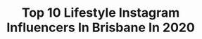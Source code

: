 ---
title: Top 10 Lifestyle Instagram Influencers In Brisbane In 2020
description: >-
  Find top lifestyle Instagram influencers in Brisbane in 2020. Most popular hashtags: #staysafe #brisbane #coffee #dailyroutine.
platform: Instagram
profiles:
  - username: "rachelthaiday"
    fullname: >-
      Rachel Thaiday
    location: "Australia"
    followers: 16317
    engagement: 185
    commentsToLikes: 0.038158
    id: ck5c5mwgv3s0y0i11ad78wen6
    verified: false
    hashtags: "#throwbackthaiday, #dailyroutine, #cantwait, #goodhairday"
  - username: "katebennett70"
    fullname: >-
      Kate Bennett 📷
    location: "Australia"
    followers: 4018
    engagement: 919
    commentsToLikes: 0.118600
    id: ck5c2g9bax79f0i11vu2wddnl
    verified: false
    hashtags: "#moretonbay, #turtles, #underover, #hike"
  - username: "julietaroldann"
    fullname: >-
      Julieta Roldan 🇦🇺 🇦🇷
    location: "Australia"
    followers: 79181
    engagement: 134
    commentsToLikes: 0.041640
    id: ck0ud6ywjigcn0i19d8n00v30
    verified: false
    hashtags: "#uncertaintimes, #mangojuice, #glowinskin, #caffeineaddict"
  - username: "shanigrimmond"
    fullname: >-
      SHANI GRIMMOND
    location: "Australia"
    followers: 1457419
    engagement: 341
    commentsToLikes: 0.004108
    id: ck14lcplpu08v0i190vpnxefr
    verified: true
    hashtags: "#camillawithlove, #danielwellington"
  - username: "lachlanfort"
    fullname: >-
      LOCKY ZEE
    location: "Australia"
    followers: 2209
    engagement: 1541
    commentsToLikes: 0.080169
    id: ckaoqq89njuy10i78l3a9soeh
    verified: false
    hashtags: "#flight, #wakeupcall, #breakfast, #energy"
  - username: "cassywallfood"
    fullname: >-
      Cassy Wall
    location: "Australia"
    followers: 15229
    engagement: 303
    commentsToLikes: 0.120070
    id: ck5q8eixm5s460i11iaskv34s
    verified: false
    hashtags: "#deliveredaustralia"
  - username: "mishandkirk"
    fullname: >-
      Mish & Kirk
    location: "Australia"
    followers: 166096
    engagement: 161
    commentsToLikes: 0.063322
    id: ck15phzc7xz5d0i19yxlrf9bu
    verified: false
    hashtags: "#hiking, #elopement, #bohopresets, #mountainlife"
  - username: "_passportoflove_"
    fullname: >-
      𝐌𝐀𝐓 ╳ 𝐅𝐀𝐍𝐍𝐘
    location: "Australia"
    followers: 3221
    engagement: 1368
    commentsToLikes: 0.084771
    id: ck13cyyyj2tyl0i19mcmgtwz3
    verified: false
    hashtags: "#inspiration, #volcan, #instadog, #puppy"
  - username: "jamieazzopardi"
    fullname: >-
      Jamie Azzopardi
    location: "Australia"
    followers: 168690
    engagement: 400
    commentsToLikes: 0.009164
    id: ck14l0irws96d0i19oitjaa2v
    verified: false
    hashtags: "#sydfest, #alanparkinson, #googlegames, #penation"
  - username: "lalasplate"
    fullname: >-
      L A R A 💗
    location: "Australia"
    followers: 11045
    engagement: 1147
    commentsToLikes: 0.146818
    id: ck15tte3pjswb0i19uj4bboe5
    verified: false
    hashtags: "#organic, #iamwellandgood, #watertips, #nicecream"
---